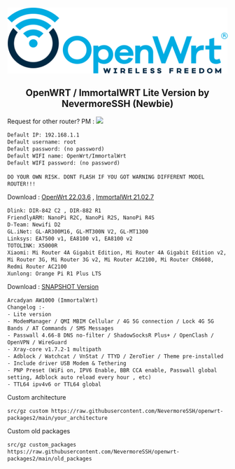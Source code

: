 <p align="center">
<img src="https://github.com/NevermoreSSH/openwrt-packages2/blob/main/openwrt2024.png" width="550" title="Autoscript-Lite">
  
<h2 align="center">
OpenWRT / ImmortalWRT Lite Version by NevermoreSSH (Newbie)
</h2>
Request for other router? PM : <a href="https://t.me/todfix667" target=”_blank”><img src="https://img.shields.io/static/v1?style=for-the-badge&logo=Telegram&label=Telegram&message=Click%20Here&color=blue"></a><br>

```
Default IP: 192.168.1.1
Default username: root
Default password: (no password)
Default WIFI name: OpenWrt/ImmortalWrt
Default WIFI password: (no password)

DO YOUR OWN RISK. DONT FLASH IF YOU GOT WARNING DIFFERENT MODEL ROUTER!!!
```


Download : [OpenWrt 22.03.6](https://github.com/NevermoreSSH/openwrt-packages2/releases/tag/openwrt_22.03.6-2) , [ImmortalWrt 21.02.7](https://github.com/NevermoreSSH/openwrt-packages2/releases/tag/immortalwrt_21.02.7-2)
```
Dlink: DIR-842 C2 , DIR-882 R1
FriendlyARM: NanoPi R2C, NanoPi R2S, NanoPi R4S
D-Team: Newifi D2
GL.iNet: GL-AR300M16, GL-MT300N V2, GL-MT1300
Linksys: EA7500 v1, EA8100 v1, EA8100 v2
TOTOLINK: X5000R
Xiaomi: Mi Router 4A Gigabit Edition, Mi Router 4A Gigabit Edition v2, Mi Router 3G, Mi Router 3G v2, Mi Router AC2100, Mi Router CR6608, Redmi Router AC2100
Xunlong: Orange Pi R1 Plus LTS
```
Download : [SNAPSHOT Version](https://github.com/NevermoreSSH/openwrt-packages2/releases/tag/snapshot)
```
Arcadyan AW1000 (ImmortalWrt)
Changelog :-
- Lite version
- ModemManager / QMI MBIM Cellular / 4G 5G connection / Lock 4G 5G Bands / AT Commands / SMS Messages
- Passwall 4.66-8 DNS no-filter / ShadowSocksR Plus+ / OpenClash / OpenVPN / WireGuard
- Xray-core v1.7.2-1 multipath
- Adblock / Watchcat / VnStat / TTYD / ZeroTier / Theme pre-installed
- Include driver USB Modem & Tethering
- PNP Preset (WiFi on, IPV6 Enable, BBR CCA enable, Passwall global setting, Adblock auto reload every hour , etc)
- TTL64 ipv4v6 or TTL64 global
```


Custom architecture
```
src/gz custom https://raw.githubusercontent.com/NevermoreSSH/openwrt-packages2/main/your_architecture
```
Custom old packages
```
src/gz custom_packages https://raw.githubusercontent.com/NevermoreSSH/openwrt-packages2/main/old_packages
```



